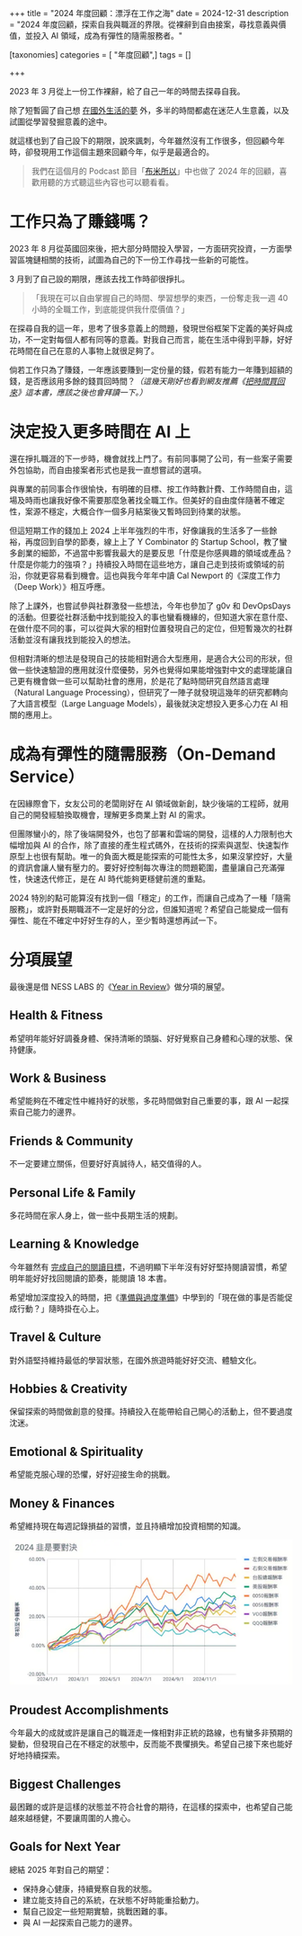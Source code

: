 +++
title = "2024 年度回顧：漂浮在工作之海"
date = 2024-12-31
description = "2024 年度回顧，探索自我與職涯的界限。從裸辭到自由接案，尋找意義與價值，並投入 AI 領域，成為有彈性的隨需服務者。"

[taxonomies]
categories = [ "年度回顧",]
tags = []

+++

2023 年 3 月從上一份工作裸辭，給了自己一年的時間去探尋自我。

除了短暫圓了自己想 [在國外生活的夢](@/blog/2023-wimbledon-language-school/index.md) 外，多半的時間都處在迷茫人生意義，以及試圖從學習發掘意義的途中。

就這樣也到了自己設下的期限，說來諷刺，今年雖然沒有工作很多，但回顧今年時，卻發現用工作這個主題來回顧今年，似乎是最適合的。

> 我們在這個月的 Podcast 節目「[布米所以](https://solink.soundon.fm/episode/24912b79-2987-4935-9600-6fd4a0e2499e)」中也做了 2024 年的回顧，喜歡用聽的方式聽這些內容也可以聽看看。

# 工作只為了賺錢嗎？

2023 年 8 月從英國回來後，把大部分時間投入學習，一方面研究投資，一方面學習區塊鏈相關的技術，試圖為自己的下一份工作尋找一些新的可能性。

3 月到了自己設的期限，應該去找工作時卻很掙扎。

> 「我現在可以自由掌握自己的時間、學習想學的東西，一份奪走我一週 40 小時的全職工作，到底能提供我什麼價值？」

在探尋自我的這一年，思考了很多意義上的問題，發現世俗框架下定義的美好與成功，不一定對每個人都有同等的意義。對我自己而言，能在生活中得到平靜，好好花時間在自己在意的人事物上就很足夠了。

倘若工作只為了賺錢，一年應該要賺到一定份量的錢，假若有能力一年賺到超額的錢，是否應該用多餘的錢買回時間？*（這幾天剛好也看到網友推薦《[把時間買回來](https://www.books.com.tw/products/0010999721)》這本書，應該之後也會拜讀一下。）*

# 決定投入更多時間在 AI 上

還在掙扎職涯的下一步時，機會就找上門了。有前同事開了公司，有一些案子需要外包協助，而自由接案者形式也是我一直想嘗試的選項。

與專業的前同事合作很愉快，有明確的目標、按工作時數計費、工作時間自由，這場及時雨也讓我好像不需要那麼急著找全職工作。但美好的自由度伴隨著不確定性，案源不穩定，大概合作一個多月結案後又暫時回到待業的狀態。

但這短期工作的錢加上 2024 上半年強烈的牛市，好像讓我的生活多了一些餘裕，再度回到自學的節奏，線上上了 Y Combinator 的 Startup School，教了蠻多創業的細節，不過當中影響我最大的是要反思「什麼是你感興趣的領域或產品？什麼是你能力的強項？」持續投入時間在這些地方，讓自己走到技術或領域的前沿，你就更容易看到機會。這也與我今年年中讀 Cal Newport 的《深度工作力（Deep Work）》相互呼應。

除了上課外，也嘗試參與社群激發一些想法，今年也參加了 g0v 和 DevOpsDays 的活動。但要從社群活動中找到能投入的事也蠻看機緣的，但知道大家在意什麼、在做什麼不同的事，可以從與大家的相對位置發現自己的定位，但短暫幾次的社群活動並沒有讓我找到能投入的想法。

但相對清晰的想法是發現自己的技能相對適合大型應用，是適合大公司的形狀，但做一些快速驗證的應用就沒什麼優勢，另外也覺得如果能增強對中文的處理能讓自己更有機會做一些可以幫助社會的應用，於是花了點時間研究自然語言處理（Natural Language Processing），但研究了一陣子就發現這幾年的研究都轉向了大語言模型（Large Language Models），最後就決定想投入更多心力在 AI 相關的應用上。

# 成為有彈性的隨需服務（On-Demand Service）

在因緣際會下，女友公司的老闆剛好在 AI 領域做新創，缺少後端的工程師，就用自己的開發經驗換取機會，理解更多商業上對 AI 的需求。

但團隊蠻小的，除了後端開發外，也包了部署和雲端的開發，這樣的人力限制也大幅增加與 AI 的合作，除了直接的產生程式碼外，在技術的探索與選型、快速製作原型上也很有幫助。唯一的負面大概是能探索的可能性太多，如果沒掌控好，大量的資訊會讓人蠻有壓力的。要好好控制每次專注的問題範圍，盡量讓自己充滿彈性，快速迭代修正，是在 AI 時代能夠更穩健前進的重點。

2024 特別的點可能算沒有找到一個「穩定」的工作，而讓自己成為了一種「隨需服務」，或許對長期職涯不一定是好的分岔，但誰知道呢？希望自己能變成一個有彈性、能在不確定中好好生存的人，至少暫時還想再試一下。

# 分項展望

最後還是借 NESS LABS 的《[Year in Review](https://nesslabs.com/year-in-review)》做分項的展望。

## Health & Fitness

希望明年能好好調養身體、保持清晰的頭腦、好好覺察自己身體和心理的狀態、保持健康。

## Work & Business

希望能夠在不確定性中維持好的狀態，多花時間做對自己重要的事，跟 AI 一起探索自己能力的邊界。

## Friends & Community

不一定要建立關係，但要好好真誠待人，結交值得的人。

## Personal Life & Family

多花時間在家人身上，做一些中長期生活的規劃。

## Learning & Knowledge

今年雖然有 [完成自己的閱讀目標](@/blog/2024-reading-summary/index.md)，不過明顯下半年沒有好好堅持閱讀習慣，希望明年能好好找回閱讀的節奏，能閱讀 18 本書。

希望增加深度投入的時間，把《[準備與過度準備](@/wisdom/articles/overpreparation/index.md)》中學到的「現在做的事是否能促成行動？」隨時掛在心上。

## Travel & Culture

對外語堅持維持最低的學習狀態，在國外旅遊時能好好交流、體驗文化。

## Hobbies & Creativity

保留探索的時間做創意的發揮。持續投入在能帶給自己開心的活動上，但不要過度沈迷。

## Emotional & Spirituality

希望能克服心理的恐懼，好好迎接生命的挑戰。

## Money & Finances

希望維持現在每週記錄損益的習慣，並且持續增加投資相關的知識。

![](investment.webp)

## Proudest Accomplishments

今年最大的成就或許是讓自己的職涯走一條相對非正統的路線，也有蠻多非預期的變動，但發現自己在不穩定的狀態中，反而能不畏懼損失。希望自己接下來也能好好地持續探索。

## Biggest Challenges

最困難的或許是這樣的狀態並不符合社會的期待，在這樣的探索中，也希望自己能越來越穩健，不要讓周圍的人擔心。

## Goals for Next Year

總結 2025 年對自己的期望：
- 保持身心健康，持續覺察自我的狀態。
- 建立能支持自己的系統，在狀態不好時能重拾動力。
- 幫自己設定一些短期實驗，挑戰困難的事。
- 與 AI 一起探索自己能力的邊界。
